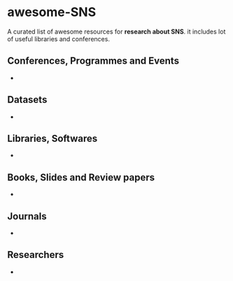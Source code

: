 # awesome-SNS
A curated list of awesome resources for **research about SNS**. it includes lot of useful libraries and conferences.

## Conferences, Programmes and Events
- 

## Datasets
- 

## Libraries, Softwares
- 

## Books, Slides and Review papers
- 

## Journals
- 

## Researchers
- 
